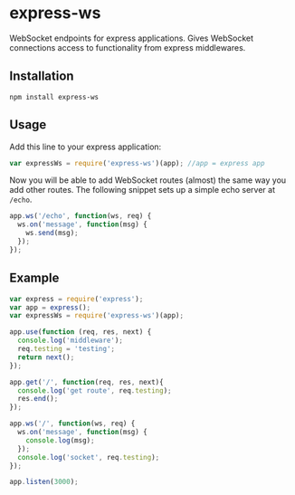 # express-ws #
WebSocket endpoints for express applications. Gives WebSocket connections access to functionality from express middlewares.

## Installation ##
`npm install express-ws`

## Usage
Add this line to your express application:
```javascript
var expressWs = require('express-ws')(app); //app = express app
```

Now you will be able to add WebSocket routes (almost) the same way you add other routes. The following snippet sets up a simple echo server at `/echo`.
```javascript
app.ws('/echo', function(ws, req) {
  ws.on('message', function(msg) {
    ws.send(msg);
  });
});
```

## Example
```javascript
var express = require('express');
var app = express();
var expressWs = require('express-ws')(app);

app.use(function (req, res, next) {
  console.log('middleware');
  req.testing = 'testing';
  return next();
});

app.get('/', function(req, res, next){
  console.log('get route', req.testing);
  res.end();
});

app.ws('/', function(ws, req) {
  ws.on('message', function(msg) {
    console.log(msg);
  });
  console.log('socket', req.testing);
});

app.listen(3000);
```
